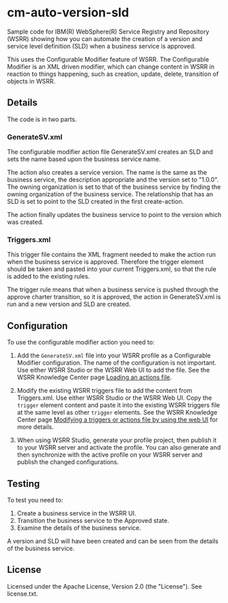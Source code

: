 # cm-auto-version-sld

Sample code for IBM(R) WebSphere(R) Service Registry and Repository (WSRR) showing how you can automate the creation of a version and service level definition (SLD) when a business service is approved.

This uses the Configurable Modifier feature of WSRR. The Configurable Modifier is an XML driven modifier, which can change content in WSRR in reaction to things happening, such as creation, update, delete, transition of objects in WSRR.

## Details

The code is in two parts. 

### GenerateSV.xml

The configurable modifier action file GenerateSV.xml creates an SLD and sets the name based upon the business service name. 

The action also creates a service version. The name is the same as the business service, the description appropriate and the version set to "1.0.0". The owning organization is set to that of the business service by finding the owning organization of the business service. The relationship that has an SLD is set to point to the SLD created in the first create-action.

The action finally updates the business service to point to the version which was created.

### Triggers.xml

This trigger file contains the XML fragment needed to make the action run when the business service is approved. Therefore the trigger element should be taken and pasted into your current Triggers.xml, so that the rule is added to the existing rules.

The trigger rule means that when a business service is pushed through the approve charter transition, so it is approved, the action in GenerateSV.xml is run and a new version and SLD are created.

## Configuration

To use the configurable modifier action you need to:

1. Add the `GenerateSV.xml` file into your WSRR profile as a Configurable Modifier configuration. The name of the configuration is not important. Use either WSRR Studio or the WSRR Web UI to add the file. See the WSRR Knowledge Center page [Loading an actions file](http://www.ibm.com/support/knowledgecenter/SSWLGF_8.5.5/com.ibm.sr.doc/twsr_config_mod_load_actions_file.html).

2. Modify the existing WSRR triggers file to add the content from Triggers.xml. Use either WSRR Studio or the WSRR Web UI. Copy the `trigger` element content and paste it into the existing WSRR triggers file at the same level as other `trigger` elements. See the WSRR Knowledge Center page [Modifying a triggers or actions file by using the web UI](http://www.ibm.com/support/knowledgecenter/SSWLGF_8.5.5/com.ibm.sr.doc/twsr_config_mod_file_modify.html) for more details.

3. When using WSRR Studio, generate your profile project, then publish it to your WSRR server and activate the profile. You can also generate and then synchronize with the active profile on your WSRR server and publish the changed configurations.

## Testing

To test you need to:

1. Create a business service in the WSRR UI.
2. Transition the business service to the Approved state.
3. Examine the details of the business service.

A version and SLD will have been created and can be seen from the details of the business service.

## License

Licensed under the Apache License, Version 2.0 (the "License"). See license.txt.
